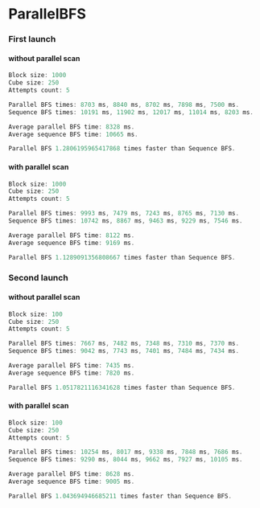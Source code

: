 # ParallelBFS

### First launch
#### without parallel scan
```cpp
Block size: 1000
Cube size: 250
Attempts count: 5
```
```cpp
Parallel BFS times: 8703 ms, 8840 ms, 8702 ms, 7898 ms, 7500 ms.
Sequence BFS times: 10191 ms, 11902 ms, 12017 ms, 11014 ms, 8203 ms.

Average parallel BFS time: 8328 ms.
Average sequence BFS time: 10665 ms.

Parallel BFS 1.2806195965417868 times faster than Sequence BFS.
```

#### with parallel scan
```cpp
Block size: 1000
Cube size: 250
Attempts count: 5
```
```cpp
Parallel BFS times: 9993 ms, 7479 ms, 7243 ms, 8765 ms, 7130 ms.
Sequence BFS times: 10742 ms, 8867 ms, 9463 ms, 9229 ms, 7546 ms.

Average parallel BFS time: 8122 ms.
Average sequence BFS time: 9169 ms.

Parallel BFS 1.1289091356808667 times faster than Sequence BFS.
```

### Second launch
#### without parallel scan
```cpp
Block size: 100
Cube size: 250
Attempts count: 5
```
```cpp
Parallel BFS times: 7667 ms, 7482 ms, 7348 ms, 7310 ms, 7370 ms.
Sequence BFS times: 9042 ms, 7743 ms, 7401 ms, 7484 ms, 7434 ms.

Average parallel BFS time: 7435 ms.
Average sequence BFS time: 7820 ms.

Parallel BFS 1.0517821116341628 times faster than Sequence BFS.
```

#### with parallel scan
```cpp
Block size: 100
Cube size: 250
Attempts count: 5
```
```cpp
Parallel BFS times: 10254 ms, 8017 ms, 9338 ms, 7848 ms, 7686 ms.
Sequence BFS times: 9290 ms, 8044 ms, 9662 ms, 7927 ms, 10105 ms.

Average parallel BFS time: 8628 ms.
Average sequence BFS time: 9005 ms.

Parallel BFS 1.043694946685211 times faster than Sequence BFS.
```